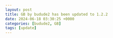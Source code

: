 ```yaml
---
layout: post
title: GB by budude2 has been updated to 1.2.2
date: 2024-06-18 03:30:25 +0000
categories: [budude2, GB]
tags: [update]
---
```


